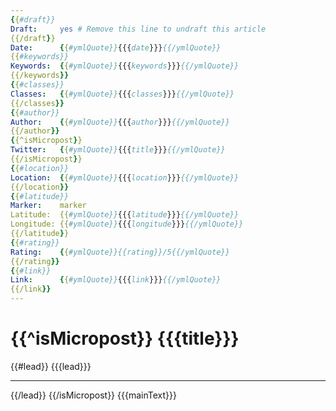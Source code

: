 ```yaml
---
{{#draft}}
Draft:     yes # Remove this line to undraft this article
{{/draft}}
Date:      {{#ymlQuote}}{{{date}}}{{/ymlQuote}}
{{#keywords}}
Keywords:  {{#ymlQuote}}{{{keywords}}}{{/ymlQuote}}
{{/keywords}}
{{#classes}}
Classes:   {{#ymlQuote}}{{{classes}}}{{/ymlQuote}}
{{/classes}}
{{#author}}
Author:    {{#ymlQuote}}{{{author}}}{{/ymlQuote}}
{{/author}}
{{^isMicropost}}
Twitter:   {{#ymlQuote}}{{{title}}}{{/ymlQuote}}
{{/isMicropost}}
{{#location}}
Location:  {{#ymlQuote}}{{{location}}}{{/ymlQuote}}
{{/location}}
{{#latitude}}
Marker:    marker
Latitude:  {{#ymlQuote}}{{{latitude}}}{{/ymlQuote}}
Longitude: {{#ymlQuote}}{{{longitude}}}{{/ymlQuote}}
{{/latitude}}
{{#rating}}
Rating:    {{#ymlQuote}}{{rating}}/5{{/ymlQuote}}
{{/rating}}
{{#link}}
Link:      {{#ymlQuote}}{{{link}}}{{/ymlQuote}}
{{/link}}
---
```


{{^isMicropost}}
{{{title}}}
=========

{{#lead}}
{{{lead}}}

***

{{/lead}}
{{/isMicropost}}
{{{mainText}}}
